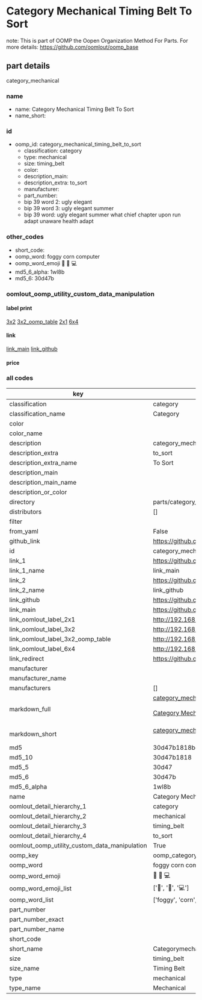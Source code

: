 # Category Mechanical Timing Belt To Sort  

note: This is part of OOMP the Oopen Organization Method For Parts. For more details: https://github.com/oomlout/oomp_base

##  part details
  



category_mechanical



### name
* name: Category Mechanical Timing Belt To Sort
* name_short: 
### id
* oomp_id: category_mechanical_timing_belt_to_sort
  * classification: category
  * type: mechanical
  * size: timing_belt
  * color: 
  * description_main: 
  * description_extra: to_sort
  * manufacturer: 
  * part_number: 
  * bip 39 word 2: ugly elegant
  * bip 39 word 3: ugly elegant summer
  * bip 39 word: ugly elegant summer what chief chapter upon run adapt unaware health adapt

### other_codes
* short_code: 
* oomp_word: foggy corn computer
* oomp_word_emoji :foggy: :corn: :computer:
* md5_6_alpha: 1wl8b
* md5_6: 30d47b






### oomlout_oomp_utility_custom_data_manipulation
#### label print
[3x2](http://192.168.1.245:1112/?label=oomp%201wl8b)
[3x2_oomp_table](http://192.168.1.108:1112/?label=oomp%201wl8b)
[2x1](http://192.168.1.242:1112/?label=oomp%201wl8b)
[6x4](http://192.168.1.55:1112/?label=oomp%201wl8b)    

#### link

[link_main](https://github.com/oomlout/oomlout_oomp_version_1_messy/tree/main/parts/category_mechanical_timing_belt_to_sort) [link_github](https://github.com/oomlout/oomlout_oomp_version_1_messy/tree/main/parts/category_mechanical_timing_belt_to_sort)                             

#### price







### all codes 
| key | value |  
| --- | --- |  
| classification | category |  
| classification_name | Category |  
| color |  |  
| color_name |  |  
| description | category_mechanical |  
| description_extra | to_sort |  
| description_extra_name | To Sort |  
| description_main |  |  
| description_main_name |  |  
| description_or_color |   |  
| directory | parts/category_mechanical_timing_belt_to_sort |  
| distributors | [] |  
| filter |  |  
| from_yaml | False |  
| github_link | https://github.com/oomlout/oomlout_oomp_part_src/tree/main/parts/category_mechanical_timing_belt_to_sort |  
| id | category_mechanical_timing_belt_to_sort |  
| link_1 | https://github.com/oomlout/oomlout_oomp_version_1_messy/tree/main/parts/category_mechanical_timing_belt_to_sort |  
| link_1_name | link_main |  
| link_2 | https://github.com/oomlout/oomlout_oomp_version_1_messy/tree/main/parts/category_mechanical_timing_belt_to_sort |  
| link_2_name | link_github |  
| link_github | https://github.com/oomlout/oomlout_oomp_version_1_messy/tree/main/parts/category_mechanical_timing_belt_to_sort |  
| link_main | https://github.com/oomlout/oomlout_oomp_version_1_messy/tree/main/parts/category_mechanical_timing_belt_to_sort |  
| link_oomlout_label_2x1 | http://192.168.1.242:1112/?label=oomp%201wl8b |  
| link_oomlout_label_3x2 | http://192.168.1.245:1112/?label=oomp%201wl8b |  
| link_oomlout_label_3x2_oomp_table | http://192.168.1.108:1112/?label=oomp%201wl8b |  
| link_oomlout_label_6x4 | http://192.168.1.55:1112/?label=oomp%201wl8b |  
| link_redirect | https://github.com/oomlout/oomlout_oomp_version_1_messy/tree/main/parts/category_mechanical_timing_belt_to_sort |  
| manufacturer |  |  
| manufacturer_name |  |  
| manufacturers | [] |  
| markdown_full | [category_mechanical_timing_belt_to_sort](none)<br>[](none)<br>[Category Mechanical Timing Belt To Sort](none)<br><br> |  
| markdown_short | [category_mechanical_timing_belt_to_sort](none)<br><br> |  
| md5 | 30d47b1818bd5ddc9993ef9db251e760 |  
| md5_10 | 30d47b1818 |  
| md5_5 | 30d47 |  
| md5_6 | 30d47b |  
| md5_6_alpha | 1wl8b |  
| name | Category Mechanical Timing Belt To Sort |  
| oomlout_detail_hierarchy_1 | category |  
| oomlout_detail_hierarchy_2 | mechanical |  
| oomlout_detail_hierarchy_3 | timing_belt |  
| oomlout_detail_hierarchy_4 | to_sort |  
| oomlout_oomp_utility_custom_data_manipulation | True |  
| oomp_key | oomp_category_mechanical_timing_belt_to_sort |  
| oomp_word | foggy corn computer |  
| oomp_word_emoji | :foggy: :corn: :computer: |  
| oomp_word_emoji_list | [':foggy:', ':corn:', ':computer:'] |  
| oomp_word_list | ['foggy', 'corn', 'computer'] |  
| part_number |  |  
| part_number_exact |  |  
| part_number_name |  |  
| short_code |  |  
| short_name | Categorymechanical |  
| size | timing_belt |  
| size_name | Timing Belt |  
| type | mechanical |  
| type_name | Mechanical |  

